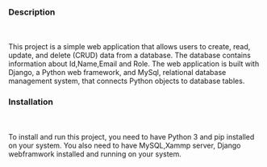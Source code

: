 <h3>Description</h3><br><br>
This project is a simple web application that allows users to create, read, update, and delete (CRUD) data from a database. The database contains information about Id,Name,Email and Role. The web application is built with Django, a Python web framework, and MySql, relational database management system, that connects Python objects to database tables.


<h3>Installation</h3><br><br>
To install and run this project, you need to have Python 3 and pip installed on your system. You also need to have MySQL,Xammp server, Django webframwork installed and running on your system.
